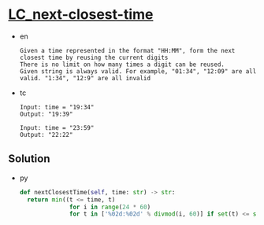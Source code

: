# [LC_next-closest-time](https://leetcode.com/problems/next-closest-time)

* en

  ```en
  Given a time represented in the format "HH:MM", form the next closest time by reusing the current digits
  There is no limit on how many times a digit can be reused.
  Given string is always valid. For example, "01:34", "12:09" are all valid. "1:34", "12:9" are all invalid
  ```

* tc

  ```tc
  Input: time = "19:34"
  Output: "19:39"

  Input: time = "23:59"
  Output: "22:22"
  ```

## Solution

* py

  ```py
  def nextClosestTime(self, time: str) -> str:
    return min((t <= time, t)
                for i in range(24 * 60)
                for t in ['%02d:%02d' % divmod(i, 60)] if set(t) <= set(time))[1]
  ```
